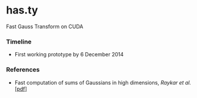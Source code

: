has.ty
======

Fast Gauss Transform on CUDA


### Timeline
- First working prototype by 6 December 2014

### References
- Fast computation of sums of Gaussians in high dimensions, *Raykar et al.* [[pdf]](http://ftp.cfar.umd.edu/~gumerov/PDFs/cs-tr-4767.pdf)
